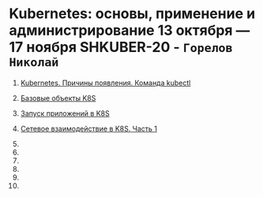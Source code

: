 # Kubernetes: основы, применение и администрирование 13 октября — 17 ноября SHKUBER-20  -  `Горелов Николай`


1. [Kubernetes. Причины появления. Команда kubectl](./kuber-homeworks_1.1_03.25/README.md)

2. [Базовые объекты K8S](./1.2/README.md)

3. [Запуск приложений в K8S](./1.3/README.md)

4. [Сетевое взаимодействие в K8S. Часть 1]()

5. 

6. 

7. 

8. 

9. 

10. 
